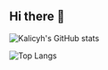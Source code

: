 ## Hi there 👋

<!--
**kalicyh/kalicyh** is a ✨ _special_ ✨ repository because its `README.md` (this file) appears on your GitHub profile.

Here are some ideas to get you started:

- 🔭 I’m currently working on ...
- 🌱 I’m currently learning ...
- 👯 I’m looking to collaborate on ...
- 🤔 I’m looking for help with ...
- 💬 Ask me about ...
- 📫 How to reach me: ...
- 😄 Pronouns: ...
- ⚡ Fun fact: ...
-->

![Kalicyh's GitHub stats](https://github-readme-stats.vercel.app/api?username=kalicyh)

![Top Langs](https://github-readme-stats.vercel.app/api/top-langs/?username=kalicyh)
